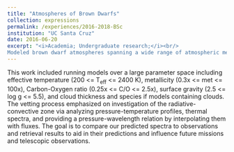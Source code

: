 ```yaml
---
title: "Atmospheres of Brown Dwarfs"
collection: expressions
permalink: /experiences/2016-2018-BSc
institution: "UC Santa Cruz"
date: 2016-06-20
excerpt: "<i>Academia; Undergraduate research;</i><br/>
Modeled brown dwarf atmospheres spanning a wide range of atmospheric metallicity, C/O ratios, and cloud properties, encompassing atmospheres of effective temperatures and gravities. Analyzed the expected temperature-pressure profiles and emergent spectra from an atmosphere in radiative-convective equilibrium."
---
```


This work included running models over a large parameter space including effective temperature (200 <= T<sub>eff</sub> <= 2400 K), metallicity (0.3x <= met <= 100x), Carbon-Oxygen ratio (0.25x <= C/O <= 2.5x), surface gravity (2.5 <= log g <= 5.5), and cloud thickness and species if models containing clouds. The vetting process emphasized on investigation of the radiative-convective zone via analyzing pressure-temperature profiles, thermal spectra, and providing a pressure-wavelength relation by interpolating them with fluxes. The goal is to compare our predicted spectra to observations and retrieval results to aid in their predictions and influence future missions and telescopic observations. 
